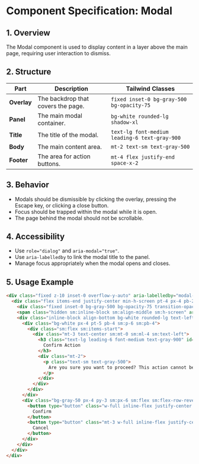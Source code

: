 # Component Specification: Modal

## 1. Overview

The Modal component is used to display content in a layer above the main page, requiring user interaction to dismiss.

## 2. Structure

| Part | Description | Tailwind Classes |
|---|---|---|
| **Overlay** | The backdrop that covers the page. | `fixed inset-0 bg-gray-500 bg-opacity-75` |
| **Panel** | The main modal container. | `bg-white rounded-lg shadow-xl` |
| **Title** | The title of the modal. | `text-lg font-medium leading-6 text-gray-900` |
| **Body** | The main content area. | `mt-2 text-sm text-gray-500` |
| **Footer** | The area for action buttons. | `mt-4 flex justify-end space-x-2` |

## 3. Behavior

- Modals should be dismissible by clicking the overlay, pressing the Escape key, or clicking a close button.
- Focus should be trapped within the modal while it is open.
- The page behind the modal should not be scrollable.

## 4. Accessibility

- Use `role="dialog"` and `aria-modal="true"`.
- Use `aria-labelledby` to link the modal title to the panel.
- Manage focus appropriately when the modal opens and closes.

## 5. Usage Example

```html
<div class="fixed z-10 inset-0 overflow-y-auto" aria-labelledby="modal-title" role="dialog" aria-modal="true">
  <div class="flex items-end justify-center min-h-screen pt-4 px-4 pb-20 text-center sm:block sm:p-0">
    <div class="fixed inset-0 bg-gray-500 bg-opacity-75 transition-opacity" aria-hidden="true"></div>
    <span class="hidden sm:inline-block sm:align-middle sm:h-screen" aria-hidden="true">&#8203;</span>
    <div class="inline-block align-bottom bg-white rounded-lg text-left overflow-hidden shadow-xl transform transition-all sm:my-8 sm:align-middle sm:max-w-lg sm:w-full">
      <div class="bg-white px-4 pt-5 pb-4 sm:p-6 sm:pb-4">
        <div class="sm:flex sm:items-start">
          <div class="mt-3 text-center sm:mt-0 sm:ml-4 sm:text-left">
            <h3 class="text-lg leading-6 font-medium text-gray-900" id="modal-title">
              Confirm Action
            </h3>
            <div class="mt-2">
              <p class="text-sm text-gray-500">
                Are you sure you want to proceed? This action cannot be undone.
              </p>
            </div>
          </div>
        </div>
      </div>
      <div class="bg-gray-50 px-4 py-3 sm:px-6 sm:flex sm:flex-row-reverse">
        <button type="button" class="w-full inline-flex justify-center rounded-md border border-transparent shadow-sm px-4 py-2 bg-red-600 text-base font-medium text-white hover:bg-red-700 sm:ml-3 sm:w-auto sm:text-sm">
          Confirm
        </button>
        <button type="button" class="mt-3 w-full inline-flex justify-center rounded-md border border-gray-300 shadow-sm px-4 py-2 bg-white text-base font-medium text-gray-700 hover:bg-gray-50 sm:mt-0 sm:w-auto sm:text-sm">
          Cancel
        </button>
      </div>
    </div>
  </div>
</div>
